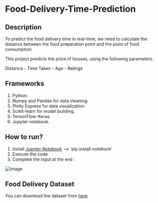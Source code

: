 # Food-Delivery-Time-Prediction

## Description

To predict the food delivery time in real-time, we need to calculate the distance between the food preparation point and the point of food consumption.

This project predicts the price of houses, using the following parameters.

Distance - Time Taken - Age - Ratings


## Frameworks
1. Python.
2. Numpy and Pandas for data cleaning.
3. Plotly Express for data visualization.
4. Scikit-learn for model building.
5. TensorFlow-Keras.
6. Jupyter notebook.

## How to run?

1. Install [Jupyter Notebook](https://jupyter.org/install) --> 'pip install notebook'
2. Execute the code
3. Complete the input at the end :

![image](https://user-images.githubusercontent.com/69000194/225796401-765d8556-66c9-4137-9eff-f93e2af40de1.png)

## Food Delivery Dataset

You can download the dataset from [here](https://www.kaggle.com/datasets/gauravmalik26/food-delivery-dataset?select=train.csv).
